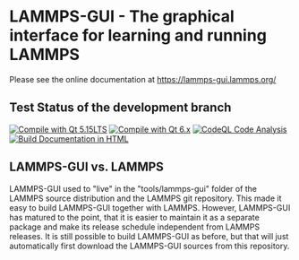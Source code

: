 # LAMMPS-GUI - The graphical interface for learning and running LAMMPS

Please see the online documentation at https://lammps-gui.lammps.org/

## Test Status of the development branch

[![Compile with Qt 5.15LTS](https://github.com/akohlmey/lammps-gui/actions/workflows/compile-linux-qt5.yml/badge.svg)](https://github.com/akohlmey/lammps-gui/actions/workflows/compile-linux-qt5.yml)
[![Compile with Qt 6.x](https://github.com/akohlmey/lammps-gui/actions/workflows/compile-linux-qt6.yml/badge.svg)](https://github.com/akohlmey/lammps-gui/actions/workflows/compile-linux-qt6.yml)
[![CodeQL Code Analysis](https://github.com/akohlmey/lammps-gui/actions/workflows/codeql-analysis.yml/badge.svg)](https://github.com/akohlmey/lammps-gui/actions/workflows/codeql-analysis.yml)
[![Build Documentation in HTML](https://github.com/akohlmey/lammps-gui/actions/workflows/build-html-docs.yml/badge.svg)](https://github.com/akohlmey/lammps-gui/actions/workflows/build-html-docs.yml)

## LAMMPS-GUI vs. LAMMPS

LAMMPS-GUI used to "live" in the "tools/lammps-gui" folder of the LAMMPS source distribution
and the LAMMPS git repository.  This made it easy to build LAMMPS-GUI together with LAMMPS.
However, LAMMPS-GUI has matured to the point, that it is easier to maintain it as a separate
package and make its release schedule independent from LAMMPS releases.  It is still possible
to build LAMMPS-GUI as before, but that will just automatically first download the LAMMPS-GUI
sources from this repository.


